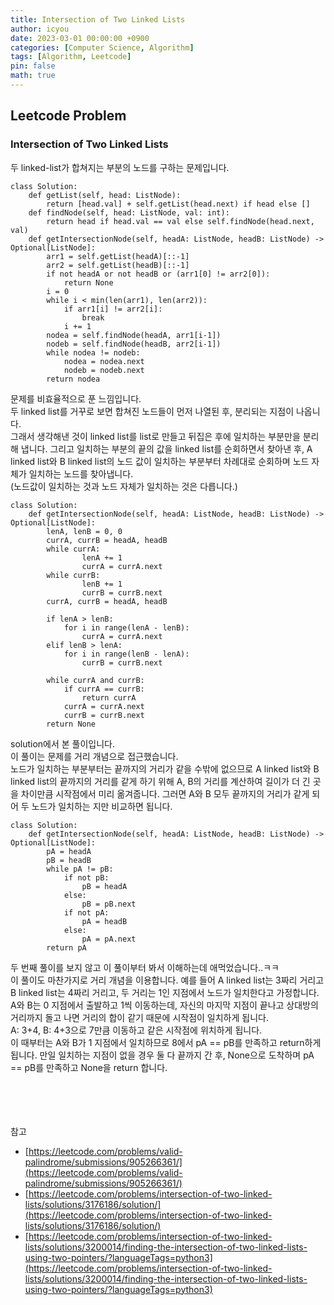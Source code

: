 ```yaml
---
title: Intersection of Two Linked Lists
author: icyou
date: 2023-03-01 00:00:00 +0900
categories: [Computer Science, Algorithm]
tags: [Algorithm, Leetcode]
pin: false
math: true
---
```


## Leetcode Problem

### Intersection of Two Linked Lists
두 linked-list가 합쳐지는 부분의 노드를 구하는 문제입니다.

```
class Solution:
    def getList(self, head: ListNode):
        return [head.val] + self.getList(head.next) if head else []
    def findNode(self, head: ListNode, val: int):
        return head if head.val == val else self.findNode(head.next, val)
    def getIntersectionNode(self, headA: ListNode, headB: ListNode) -> Optional[ListNode]:
        arr1 = self.getList(headA)[::-1]
        arr2 = self.getList(headB)[::-1]
        if not headA or not headB or (arr1[0] != arr2[0]):
            return None 
        i = 0
        while i < min(len(arr1), len(arr2)):
            if arr1[i] != arr2[i]:
                break
            i += 1
        nodea = self.findNode(headA, arr1[i-1])
        nodeb = self.findNode(headB, arr2[i-1])
        while nodea != nodeb:
            nodea = nodea.next
            nodeb = nodeb.next
        return nodea
```
문제를 비효율적으로 푼 느낌입니다.  
두 linked list를 거꾸로 보면 합쳐진 노드들이 먼저 나열된 후, 분리되는 지점이 나옵니다.  
그래서 생각해낸 것이 linked list를 list로 만들고 뒤집은 후에 일치하는 부분만을 분리해 냅니다. 그리고 일치하는 부분의 끝의 값을 linked list를 순회하면서 찾아낸 후, A linked list와 B linked list의 노드 값이 일치하는 부분부터 차례대로 순회하며 노드 자체가 일치하는 노드를 찾아냅니다.  
(노드값이 일치하는 것과 노드 자체가 일치하는 것은 다릅니다.)  

```
class Solution:
    def getIntersectionNode(self, headA: ListNode, headB: ListNode) -> Optional[ListNode]:
        lenA, lenB = 0, 0
        currA, currB = headA, headB
        while currA:
                lenA += 1
                currA = currA.next
        while currB:
                lenB += 1
                currB = currB.next
        currA, currB = headA, headB
    
        if lenA > lenB:
            for i in range(lenA - lenB):
                currA = currA.next
        elif lenB > lenA:
            for i in range(lenB - lenA):
                currB = currB.next
    
        while currA and currB:
            if currA == currB:
                return currA
            currA = currA.next
            currB = currB.next    
        return None
```
solution에서 본 풀이입니다.  
이 풀이는 문제를 거리 개념으로 접근했습니다.  
노드가 일치하는 부분부터는 끝까지의 거리가 같을 수밖에 없으므로 A linked list와 B linked list의 끝까지의 거리를 같게 하기 위해 A, B의 거리를 계산하여 길이가 더 긴 곳을 차이만큼 시작점에서 미리 옮겨줍니다. 그러면 A와 B 모두 끝까지의 거리가 같게 되어 두 노드가 일치하는 지만 비교하면 됩니다.    

```
class Solution:
    def getIntersectionNode(self, headA: ListNode, headB: ListNode) -> Optional[ListNode]:
        pA = headA
        pB = headB
        while pA != pB:
            if not pB:
                pB = headA
            else:
                pB = pB.next
            if not pA:
                pA = headB
            else:
                pA = pA.next
        return pA
```
두 번째 풀이를 보지 않고 이 풀이부터 봐서 이해하는데 애먹었습니다..ㅋㅋ    
이 풀이도 마찬가지로 거리 개념을 이용합니다. 예를 들어 A linked list는 3짜리 거리고 B linked list는 4짜리 거리고, 두 거리는 1인 지점에서 노드가 일치한다고 가정합니다. A와 B는 0 지점에서 출발하고 1씩 이동하는데, 자신의 마지막 지점이 끝나고 상대방의 거리까지 돌고 나면 거리의 합이 같기 때문에 시작점이 일치하게 됩니다.  
A: 3+4, B: 4+3으로 7만큼 이동하고 같은 시작점에 위치하게 됩니다.  
이 때부터는 A와 B가 1 지점에서 일치하므로 8에서 pA == pB를 만족하고 return하게 됩니다. 만일 일치하는 지점이 없을 경우 둘 다 끝까지 간 후, None으로 도착하며 pA == pB를 만족하고 None을 return 합니다.  



<br/><br/><br/><br/>
참고 
- [https://leetcode.com/problems/valid-palindrome/submissions/905266361/](https://leetcode.com/problems/valid-palindrome/submissions/905266361/)
- [https://leetcode.com/problems/intersection-of-two-linked-lists/solutions/3176186/solution/](https://leetcode.com/problems/intersection-of-two-linked-lists/solutions/3176186/solution/)
- [https://leetcode.com/problems/intersection-of-two-linked-lists/solutions/3200014/finding-the-intersection-of-two-linked-lists-using-two-pointers/?languageTags=python3](https://leetcode.com/problems/intersection-of-two-linked-lists/solutions/3200014/finding-the-intersection-of-two-linked-lists-using-two-pointers/?languageTags=python3)